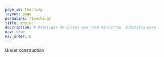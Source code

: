 ```yaml
---
page_id: teaching
layout: page
permalink: /teaching/
title: ensino
description: # Materiais de cursos que você ministrou. Substitua esse texto com sua descrição.
nav: true
nav_order: 6
---
```


Under construction
